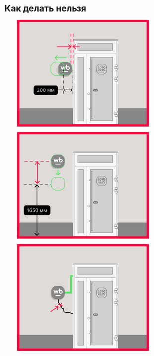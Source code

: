 # Как делать нельзя

<div><figure><img src="../../.gitbook/assets/01_lightbox_instruction_1.svg" alt=""><figcaption></figcaption></figure> <figure><img src="../../.gitbook/assets/01_lightbox_instruction_2.svg" alt=""><figcaption></figcaption></figure> <figure><img src="../../.gitbook/assets/01_lightbox_instruction_3.svg" alt=""><figcaption></figcaption></figure></div>

